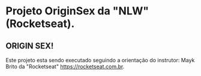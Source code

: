 # Projeto OriginSex da "NLW" (Rocketseat).

## ORIGIN SEX!

Este projeto esta sendo executado seguindo a orientação do instrutor:
Mayk Brito da "Rocketseat" <https://rocketseat.com.br>.


